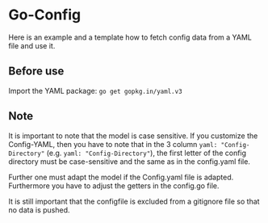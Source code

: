 # Go-Config

Here is an example and a template how to fetch config data from a YAML file and use it. 

## Before use

Import the YAML package: `go get gopkg.in/yaml.v3`

## Note

It is important to note that the model is case sensitive. If you customize the Config-YAML, then you have to note that in the 3 column `yaml: "Config-Directory"` (e.g. `yaml: "Config-Directory"`), the first letter of the config directory must be case-sensitive and the same as in the config.yaml file.

Further one must adapt the model if the Config.yaml file is adapted. Furthermore you have to adjust the getters in the config.go file.

It is still important that the configfile is excluded from a gitignore file so that no data is pushed.


